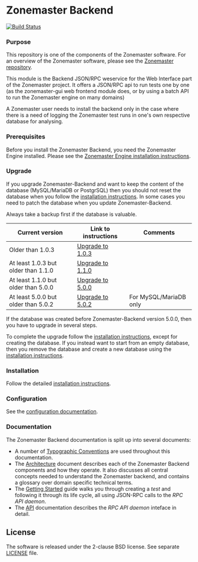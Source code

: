# Zonemaster Backend
[![Build Status](https://travis-ci.org/zonemaster/zonemaster-backend.svg?branch=master)](https://travis-ci.org/zonemaster/zonemaster-backend)


### Purpose
This repository is one of the components of the Zonemaster software. For an
overview of the Zonemaster software, please see the
[Zonemaster repository](https://github.com/zonemaster/zonemaster).

This module is the Backend JSON/RPC weservice for the Web Interface part of
the Zonemaster project. It offers a JSON/RPC api to run tests one by one
(as the zonemaster-gui web frontend module does, or by using a batch API to
run the Zonemaster engine on many domains)

A Zonemaster user needs to install the backend only in the case where there is a
need of logging the Zonemaster test runs in one's own respective database for
analysing.


### Prerequisites

Before you install the Zonemaster Backend, you need the
Zonemaster Engine installed. Please see the
[Zonemaster Engine installation
instructions](https://github.com/zonemaster/zonemaster-engine/blob/master/docs/Installation.md).


### Upgrade 

If you upgrade Zonemaster-Backend and want to keep the content of the database
(MySQL/MariaDB or PostgrSQL) then you should not reset the database when you
follow the [installation instructions]. In some cases you need to patch the
database when you update Zonemaster-Backend.

Always take a backup first if the database is valuable.

Current version                     | Link to instructions  | Comments
------------------------------------|-----------------------|-----------------------
Older than 1.0.3                    | [Upgrade to 1.0.3]    |
At least 1.0.3 but older than 1.1.0 | [Upgrade to 1.1.0]    |
At least 1.1.0 but older than 5.0.0 | [Upgrade to 5.0.0]    |
At least 5.0.0 but older than 5.0.2 | [Upgrade to 5.0.2]    | For MySQL/MariaDB only

If the database was created before Zonemaster-Backend version 5.0.0, then you
have to upgrade in several steps.

To complete the upgrade follow the [installation instructions], except for creating
the database. If you instead want to start from an empty database, then you remove the database
and create a new database using the [installation instructions].

### Installation

Follow the detailed [installation instructions].


### Configuration

See the [configuration documentation].


### Documentation

The Zonemaster Backend documentation is split up into several documents:

* A number of [Typographic Conventions](docs/TypographicConventions.md) are used
  throughout this documentation.
* The [Architecture](docs/Architecture.md) document describes each of the
  Zonemaster Backend components and how they operate. It also discusses all
  central concepts needed to understand the Zonemaster backend, and contains a
  glossary over domain specific technical terms.
* The [Getting Started](docs/GettingStarted.md) guide walks you through creating
  a *test* and following it through its life cycle, all using JSON-RPC calls to
  the *RPC API daemon*.
* The [API](docs/API.md) documentation describes the *RPC API daemon* inteface in
  detail.


## License

The software is released under the 2-clause BSD license. See separate
[LICENSE](LICENSE) file.


[Configuration documentation]: docs/Configuration.md
[Installation instructions]:   docs/Installation.md
[Upgrade to 1.0.3]:            docs/upgrade_db_zonemaster_backend_ver_1.0.3.md
[Upgrade to 1.1.0]:            docs/upgrade_db_zonemaster_backend_ver_1.1.0.md
[Upgrade to 5.0.0]:            docs/upgrade_db_zonemaster_backend_ver_5.0.0.md
[Upgrade to 5.0.2]:            docs/upgrade_db_zonemaster_backend_ver_5.0.2.md
